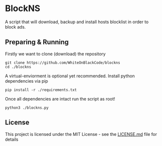 # BlockNS

A script that will download, backup and install
hosts blocklist in order to block ads.

## Preparing & Running

Firstly we want to clone (download) the repository

```
git clone https://github.com/WhiteOnBlackCode/blockns
cd ./blockns
```

A virtual-enviorment is optional yet recommended.
Install python dependencies via pip

```
pip install -r ./requirements.txt
```

Once all dependencies are intact run the script as root!

```
python3 ./blockns.py
```

## License

This project is licensed under the MIT License - see the [LICENSE.md](LICENSE.md) file for details
